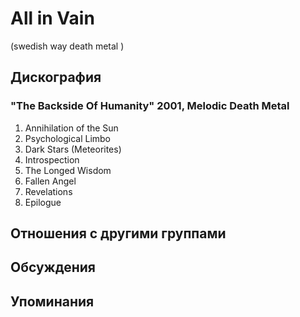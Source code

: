 # All in Vain

(swedish way death metal )

## Дискография

### "The Backside Of Humanity" 2001, Melodic Death Metal

1. Annihilation of the Sun
2. Psychological Limbo
3. Dark Stars (Meteorites)
4. Introspection
5. The Longed Wisdom
6. Fallen Angel
7. Revelations
8. Epilogue


## Отношения с другими группами


## Обсуждения


## Упоминания

